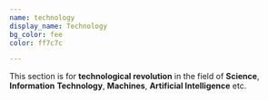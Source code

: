 ```yaml
---
name: technology
display_name: Technology
bg_color: fee
color: ff7c7c

---
```

This section is for **technological revolution** in the field of **Science**, **Information** **Technology**, **Machines**, **Artificial Intelligence** etc.